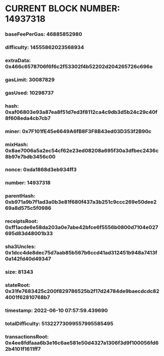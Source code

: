 # CURRENT BLOCK NUMBER: 14937318

### baseFeePerGas: 46885852980
### difficulty: 14555862023568934
### extraData: 0x466c6578706f6f6c2f53302f4b52202d204265726c696e
### gasLimit: 30087829
### gasUsed: 10298737
### hash: 0xaf06803e93a87ea8f51d7ed3f8112ca4c9db3d5b24c29c40f8f608eda4cb7cb7
### miner: 0x7F101fE45e6649A6fB8F3F8B43ed03D353f2B90c
### mixHash: 0x8ae7006a5a2ec54cf62e23ed08208a695f30a3dfbec2436c8b97e7bdb3456c00
### nonce: 0xda1868d3eb934ff3
### number: 14937318
### parentHash: 0xb971a9b7f1ad3a0b3e81f680f437a3b251c9ccc269e50dee269a8d575c5f0986
### receiptsRoot: 0xff1acde6e58da203a0e7abe42bfce6f5556b0800d7104e027695d83d48001b33
### sha3Uncles: 0x1dcc4de8dec75d7aab85b567b6ccd41ad312451b948a7413f0a142fd40d49347
### size: 81343
### stateRoot: 0x31fe7683425c200f829786525b2f17d24784de9baecdcdc824001f62810768b7
### timestamp: 2022-06-10 07:57:59.439690
### totalDifficulty: 51322773099557995585495
### transactionsRoot: 0x4ee8fdfaaa6b3e16c6ae581e50d4327a1306f3d9f100056fd62b4101f1611ff7
